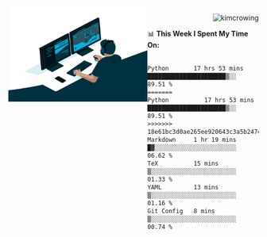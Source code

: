 
<img align="left" alt="GIF" src="https://github.com/kimcrowing/material/blob/master/code.gif?raw=true" width="280" height="192" />
<p align="right"> <img src="https://github-readme-stats.vercel.app/api?username=kimcrowing&show_icons=true&theme=gotham" alt="kimcrowing" />


📊 **This Week I Spent My Time On:**
<!--START_SECTION:waka-->
```text

Python       17 hrs 53 mins  ██████████████████████▒░░   89.51 % 
=======
Python          17 hrs 53 mins  ██████████████████████▒░░   89.51 % 
>>>>>>> 18e61bc3d0ae265ee920643c3a5b247ec4b522fc
Markdown     1 hr 19 mins    █▓░░░░░░░░░░░░░░░░░░░░░░░   06.62 % 
TeX          15 mins         ▒░░░░░░░░░░░░░░░░░░░░░░░░   01.33 % 
YAML         13 mins         ▒░░░░░░░░░░░░░░░░░░░░░░░░   01.16 % 
Git Config   8 mins          ▒░░░░░░░░░░░░░░░░░░░░░░░░   00.74 % 
```
<!--END_SECTION:waka-->


